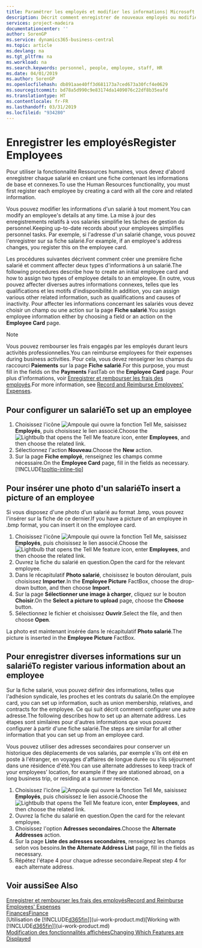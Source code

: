 ```yaml
---
title: Paramétrer les employés et modifier les informations| Microsoft Docs
description: Décrit comment enregistrer de nouveaux employés ou modifier les informations concernant ceux existants.
services: project-madeira
documentationcenter: ''
author: SorenGP
ms.service: dynamics365-business-central
ms.topic: article
ms.devlang: na
ms.tgt_pltfrm: na
ms.workload: na
ms.search.keywords: personnel, people, employee, staff, HR
ms.date: 04/01/2019
ms.author: SorenGP
ms.openlocfilehash: db891aae40ff3d681173a7ced673a30fcf4e0629
ms.sourcegitcommit: bd78a5d990c9e83174da1409076c22df8b35eafd
ms.translationtype: HT
ms.contentlocale: fr-FR
ms.lasthandoff: 03/31/2019
ms.locfileid: "934280"
---
```

# <a name="register-employees"></a><span data-ttu-id="16bb6-103">Enregistrer les employés</span><span class="sxs-lookup"><span data-stu-id="16bb6-103">Register Employees</span></span>
<span data-ttu-id="16bb6-104">Pour utiliser la fonctionnalité Ressources humaines, vous devez d'abord enregistrer chaque salarié en créant une fiche contenant les informations de base et connexes.</span><span class="sxs-lookup"><span data-stu-id="16bb6-104">To use the Human Resources functionality, you must first register each employee by creating a card with all the core and related information.</span></span>

<span data-ttu-id="16bb6-105">Vous pouvez modifier les informations d'un salarié à tout moment.</span><span class="sxs-lookup"><span data-stu-id="16bb6-105">You can modify an employee's details at any time.</span></span> <span data-ttu-id="16bb6-106">La mise à jour des enregistrements relatifs à vos salariés simplifie les tâches de gestion du personnel.</span><span class="sxs-lookup"><span data-stu-id="16bb6-106">Keeping up-to-date records about your employees simplifies personnel tasks.</span></span> <span data-ttu-id="16bb6-107">Par exemple, si l'adresse d'un salarié change, vous pouvez l'enregistrer sur sa fiche salarié.</span><span class="sxs-lookup"><span data-stu-id="16bb6-107">For example, if an employee's address changes, you register this on the employee card.</span></span>

<span data-ttu-id="16bb6-108">Les procédures suivantes décrivent comment créer une première fiche salarié et comment affecter deux types d'informations à un salarié.</span><span class="sxs-lookup"><span data-stu-id="16bb6-108">The following procedures describe how to create an initial employee card and how to assign two types of employee details to an employee.</span></span> <span data-ttu-id="16bb6-109">En outre, vous pouvez affecter diverses autres informations connexes, telles que les qualifications et les motifs d'indisponibilité.</span><span class="sxs-lookup"><span data-stu-id="16bb6-109">In addition, you can assign various other related information, such as qualifications and causes of inactivity.</span></span> <span data-ttu-id="16bb6-110">Pour affecter les informations concernant les salariés vous devez choisir un champ ou une action sur la page **Fiche salarié**.</span><span class="sxs-lookup"><span data-stu-id="16bb6-110">You assign employee information either by choosing a field or an action on the **Employee Card** page.</span></span>

> [!NOTE]  
> <span data-ttu-id="16bb6-111">Vous pouvez rembourser les frais engagés par les employés durant leurs activités professionnelles.</span><span class="sxs-lookup"><span data-stu-id="16bb6-111">You can reimburse employees for their expenses during business activities.</span></span> <span data-ttu-id="16bb6-112">Pour cela, vous devez renseigner les champs du raccourci **Paiements** sur la page **Fiche salarié**.</span><span class="sxs-lookup"><span data-stu-id="16bb6-112">For this purpose, you must fill in the fields on the **Payments** FastTab on the **Employee Card** page.</span></span> <span data-ttu-id="16bb6-113">Pour plus d'informations, voir [Enregistrer et rembourser les frais des employés](finance-how-record-reimburse-employee-expenses.md).</span><span class="sxs-lookup"><span data-stu-id="16bb6-113">For more information, see [Record and Reimburse Employees' Expenses](finance-how-record-reimburse-employee-expenses.md).</span></span>

## <a name="to-set-up-an-employee"></a><span data-ttu-id="16bb6-114">Pour configurer un salarié</span><span class="sxs-lookup"><span data-stu-id="16bb6-114">To set up an employee</span></span>
1. <span data-ttu-id="16bb6-115">Choisissez l'icône ![Ampoule qui ouvre la fonction Tell Me](media/ui-search/search_small.png "Dites-moi ce que vous voulez faire"), saisissez **Employés**, puis choisissez le lien associé.</span><span class="sxs-lookup"><span data-stu-id="16bb6-115">Choose the ![Lightbulb that opens the Tell Me feature](media/ui-search/search_small.png "Tell me what you want to do") icon, enter **Employees**, and then choose the related link.</span></span>
2. <span data-ttu-id="16bb6-116">Sélectionnez l'action **Nouveau**.</span><span class="sxs-lookup"><span data-stu-id="16bb6-116">Choose the **New** action.</span></span>
3. <span data-ttu-id="16bb6-117">Sur la page **Fiche employé**, renseignez les champs comme nécessaire.</span><span class="sxs-lookup"><span data-stu-id="16bb6-117">On the **Employee Card** page, fill in the fields as necessary.</span></span> [!INCLUDE[tooltip-inline-tip](includes/tooltip-inline-tip_md.md)]

## <a name="to-insert-a-picture-of-an-employee"></a><span data-ttu-id="16bb6-118">Pour insérer une photo d'un salarié</span><span class="sxs-lookup"><span data-stu-id="16bb6-118">To insert a picture of an employee</span></span>
<span data-ttu-id="16bb6-119">Si vous disposez d'une photo d'un salarié au format .bmp, vous pouvez l'insérer sur la fiche de ce dernier.</span><span class="sxs-lookup"><span data-stu-id="16bb6-119">If you have a picture of an employee in .bmp format, you can insert it on the employee card.</span></span>

1. <span data-ttu-id="16bb6-120">Choisissez l'icône ![Ampoule qui ouvre la fonction Tell Me](media/ui-search/search_small.png "Dites-moi ce que vous voulez faire"), saisissez **Employés**, puis choisissez le lien associé.</span><span class="sxs-lookup"><span data-stu-id="16bb6-120">Choose the ![Lightbulb that opens the Tell Me feature](media/ui-search/search_small.png "Tell me what you want to do") icon, enter **Employees**, and then choose the related link.</span></span>
2. <span data-ttu-id="16bb6-121">Ouvrez la fiche du salarié en question.</span><span class="sxs-lookup"><span data-stu-id="16bb6-121">Open the card for the relevant employee.</span></span>
3. <span data-ttu-id="16bb6-122">Dans le récapitulatif **Photo salarié**, choisissez le bouton déroulant, puis choisissez **Importer**.</span><span class="sxs-lookup"><span data-stu-id="16bb6-122">In the **Employee Picture** FactBox, choose the drop-down button, and then choose **Import**.</span></span>
4. <span data-ttu-id="16bb6-123">Sur la page **Sélectionner une image à charger**, cliquez sur le bouton **Choisir**.</span><span class="sxs-lookup"><span data-stu-id="16bb6-123">On the **Select a picture to upload** page, choose the **Choose** button.</span></span>
5. <span data-ttu-id="16bb6-124">Sélectionnez le fichier et choisissez **Ouvrir**.</span><span class="sxs-lookup"><span data-stu-id="16bb6-124">Select the file, and then choose **Open**.</span></span>

<span data-ttu-id="16bb6-125">La photo est maintenant insérée dans le récapitulatif **Photo salarié**.</span><span class="sxs-lookup"><span data-stu-id="16bb6-125">The picture is inserted in the **Employee Picture** FactBox.</span></span>

## <a name="to-register-various-information-about-an-employee"></a><span data-ttu-id="16bb6-126">Pour enregistrer diverses informations sur un salarié</span><span class="sxs-lookup"><span data-stu-id="16bb6-126">To register various information about an employee</span></span>
<span data-ttu-id="16bb6-127">Sur la fiche salarié, vous pouvez définir des informations, telles que l'adhésion syndicale, les proches et les contrats du salarié.</span><span class="sxs-lookup"><span data-stu-id="16bb6-127">On the employee card, you can set up information, such as union membership, relatives, and contracts for the employee.</span></span> <span data-ttu-id="16bb6-128">Ce qui suit décrit comment configurer une autre adresse.</span><span class="sxs-lookup"><span data-stu-id="16bb6-128">The following describes how to set up an alternate address.</span></span> <span data-ttu-id="16bb6-129">Les étapes sont similaires pour d'autres informations que vous pouvez configurer à partir d'une fiche salarié.</span><span class="sxs-lookup"><span data-stu-id="16bb6-129">The steps are similar for all other information that you can set up from an employee card.</span></span>

<span data-ttu-id="16bb6-130">Vous pouvez utiliser des adresses secondaires pour conserver un historique des déplacements de vos salariés, par exemple s'ils ont été en poste à l'étranger, en voyages d'affaires de longue durée ou s'ils séjournent dans une résidence d'été.</span><span class="sxs-lookup"><span data-stu-id="16bb6-130">You can use alternate addresses to keep track of your employees’ location, for example if they are stationed abroad, on a long business trip, or residing at a summer residence.</span></span>

1. <span data-ttu-id="16bb6-131">Choisissez l'icône ![Ampoule qui ouvre la fonction Tell Me](media/ui-search/search_small.png "Dites-moi ce que vous voulez faire"), saisissez **Employés**, puis choisissez le lien associé.</span><span class="sxs-lookup"><span data-stu-id="16bb6-131">Choose the ![Lightbulb that opens the Tell Me feature](media/ui-search/search_small.png "Tell me what you want to do") icon, enter **Employees**, and then choose the related link.</span></span>
2. <span data-ttu-id="16bb6-132">Ouvrez la fiche du salarié en question.</span><span class="sxs-lookup"><span data-stu-id="16bb6-132">Open the card for the relevant employee.</span></span>
3. <span data-ttu-id="16bb6-133">Choisissez l'option **Adresses secondaires**.</span><span class="sxs-lookup"><span data-stu-id="16bb6-133">Choose the **Alternate Addresses** action.</span></span>
4. <span data-ttu-id="16bb6-134">Sur la page **Liste des adresses secondaires**, renseignez les champs selon vos besoins.</span><span class="sxs-lookup"><span data-stu-id="16bb6-134">**In the Alternate Address List** page, fill in the fields as necessary.</span></span>
5. <span data-ttu-id="16bb6-135">Répétez l'étape 4 pour chaque adresse secondaire.</span><span class="sxs-lookup"><span data-stu-id="16bb6-135">Repeat step 4 for each alternate address.</span></span>

## <a name="see-also"></a><span data-ttu-id="16bb6-136">Voir aussi</span><span class="sxs-lookup"><span data-stu-id="16bb6-136">See Also</span></span>
[<span data-ttu-id="16bb6-137">Enregistrer et rembourser les frais des employés</span><span class="sxs-lookup"><span data-stu-id="16bb6-137">Record and Reimburse Employees' Expenses</span></span>](finance-how-record-reimburse-employee-expenses.md)  
[<span data-ttu-id="16bb6-138">Finances</span><span class="sxs-lookup"><span data-stu-id="16bb6-138">Finance</span></span>](finance.md)  
<span data-ttu-id="16bb6-139">[Utilisation de [!INCLUDE[d365fin](includes/d365fin_md.md)]](ui-work-product.md)</span><span class="sxs-lookup"><span data-stu-id="16bb6-139">[Working with [!INCLUDE[d365fin](includes/d365fin_md.md)]](ui-work-product.md)</span></span>  
[<span data-ttu-id="16bb6-140">Modification des fonctionnalités affichées</span><span class="sxs-lookup"><span data-stu-id="16bb6-140">Changing Which Features are Displayed</span></span>](ui-experiences.md)
